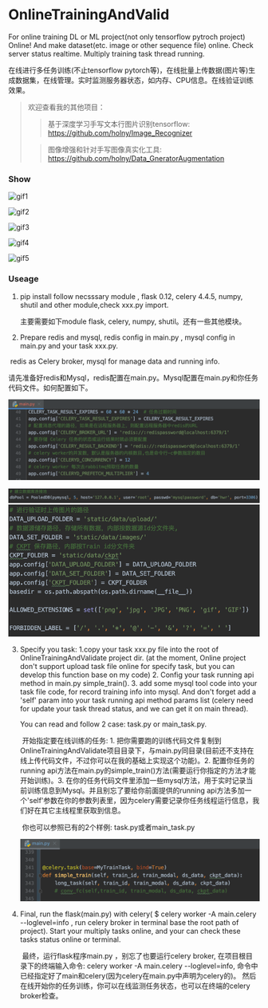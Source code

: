# OnlineTrainingAndValid
For online training DL or ML project(not only tensorflow pytroch project)  Online!  And make dataset(etc. image or other sequence file) online. Check server status realtime. Multiply training task thread running.   

在线进行多任务训练(不止tensorflow pytorch等)，在线批量上传数据(图片等)生成数据集，在线管理。实时监测服务器状态，如内存、CPU信息。在线验证训练效果。

> 欢迎查看我的其他项目：
>
> >  基于深度学习手写文本行图片识别tensorflow: https://github.com/holny/Image_Recognizer
>
> > 图像增强和针对手写图像真实化工具: https://github.com/holny/Data_GneratorAugmentation
   
### Show ##

![gif1](descimage/dashboard.gif)

![gif2](descimage/1.gif)

![gif3](descimage/2.gif)

![gif4](descimage/3.gif)

![gif5](descimage/4.gif)

### Useage ###

1. pip install   follow necsssary module ,  flask 0.12, celery 4.4.5, numpy, shutil  and other module,check xxx.py import.

   主要需要如下module flask, celery, numpy, shutil。还有一些其他模块。

2. Prepare redis and mysql, redis config in main.py , mysql config in main.py and your task  xxx.py.  

​	redis as Celery broker,  mysql for manage data and running info.

​	请先准备好redis和Mysql，redis配置在main.py。Mysql配置在main.py和你任务代码文件。如何配置如下。

![use1](descimage/use2.png)

![use2](descimage/use3.png)	![use3](descimage/use4.png)

3. Specify you task: 1.copy your task xxx.py file into the root of OnlineTrainingAndValidate project dir. (at the moment, Online project don't support upload task file online for specify task, but you can develop this function base on my code) 2. Config your task running api method in main.py simple_train().  3. add some mysql tool code into your task file code, for record training  info into mysql. And don't forget add a 'self' param into your task running api method params list (celery need for update your task thread status, and we can get it on main thread).

   You can read and follow 2 case: task.py  or main_task.py.

   ​	开始指定要在线训练的任务: 1. 把你需要跑的训练代码文件复制到OnlineTrainingAndValidate项目目录下，与main.py同目录(目前还不支持在线上传代码文件，不过你可以在我的基础上实现这个功能)。2. 配置你任务的running api方法在main.py的simple_train()方法(需要运行你指定的方法才能开始训练)。3. 在你的任务代码文件里添加一些mysql方法，用于实时记录当前训练信息到Mysql。并且别忘了要给你前面提供的running api方法多加一个'self'参数在你的参数列表里，因为celery需要记录你任务线程运行信息，我们好在其它主线程里获取到信息。

   ​	你也可以参照已有的2个样例: task.py或者main_task.py

   ![use5](descimage/use1.png)

4. Final,  run the flask(main.py) with celery(  $ celery worker -A main.celery --loglevel=info  , run celery broker  in terminal  base the root path of project).  Start your multiply tasks online, and your can check these tasks status online or  terminal.

   ​	最终，运行flask程序main.py ，别忘了也要运行celery broker, 在项目根目录下的终端输入命令:  celery worker -A main.celery --loglevel=info, 命令中已经指定好了main和celery(因为celery在main.py中声明为celery的)。 然后在线开始你的任务训练，你可以在线监测任务状态，也可以在终端的celery broker检查。

   












